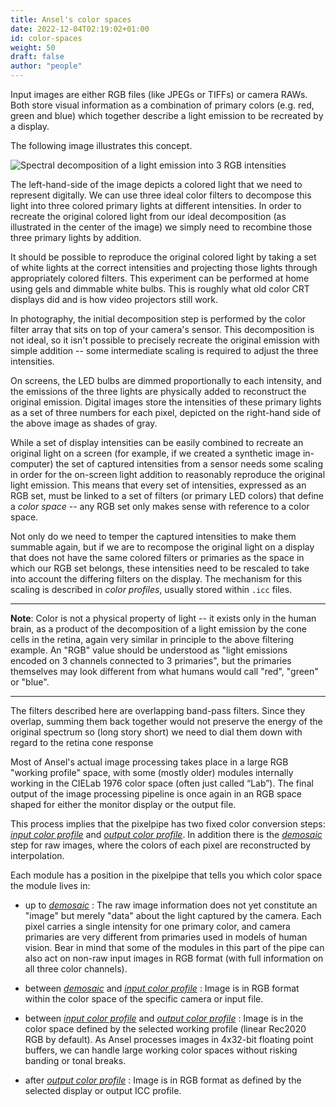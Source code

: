 ```yaml
---
title: Ansel's color spaces
date: 2022-12-04T02:19:02+01:00
id: color-spaces
weight: 50
draft: false
author: "people"
---
```


Input images are either RGB files (like JPEGs or TIFFs) or camera RAWs. Both store visual information as a combination of primary colors (e.g. red, green and blue) which together describe a light emission to be recreated by a display.

The following image illustrates this concept.

![Spectral decomposition of a light emission into 3 RGB intensities](spectral-decomposition.jpg)

The left-hand-side of the image depicts a colored light that we need to represent digitally. We can use three ideal color filters to decompose this light into three colored primary lights at different intensities. In order to recreate the original colored light from our ideal decomposition (as illustrated in the center of the image) we simply need to recombine those three primary lights by addition.

It should be possible to reproduce the original colored light by taking a set of white lights at the correct intensities and projecting those lights through appropriately colored filters. This experiment can be performed at home using gels and dimmable white bulbs. This is roughly what old color CRT displays did and is how video projectors still work.

In photography, the initial decomposition step is performed by the color filter array that sits on top of your camera's sensor. This decomposition is not ideal, so it isn't possible to precisely recreate the original emission with simple addition -- some intermediate scaling is required to adjust the three intensities.

On screens, the LED bulbs are dimmed proportionally to each intensity, and the emissions of the three lights are physically added to reconstruct the original emission. Digital images store the intensities of these primary lights as a set of three numbers for each pixel, depicted on the right-hand side of the above image as shades of gray.

While a set of display intensities can be easily combined to recreate an original light on a screen (for example, if we created a synthetic image in-computer) the set of captured intensities from a sensor needs some scaling in order for the on-screen light addition to reasonably reproduce the original light emission. This means that every set of intensities, expressed as an RGB set, must be linked to a set of filters (or primary LED colors) that define a _color space_ -- any RGB set only makes sense with reference to a color space.

Not only do we need to temper the captured intensities to make them summable again, but if we are to recompose the original light on a display that does not have the same colored filters or primaries as the space in which our RGB set belongs, these intensities need to be rescaled to take into account the differing filters on the display. The mechanism for this scaling is described in _color profiles_, usually stored within `.icc` files.

---

**Note**: Color is not a physical property of light -- it exists only in the human brain, as a product of the decomposition of a light emission by the cone cells in the retina, again very similar in principle to the above filtering example. An "RGB" value should be understood as "light emissions encoded on 3 channels connected to 3 primaries", but the primaries themselves may look different from what humans would call "red", "green" or "blue".

---

The filters described here are overlapping band-pass filters. Since they overlap, summing them back together would not preserve the energy of the original spectrum so (long story short) we need to dial them down with regard to the retina cone response

Most of Ansel's actual image processing takes place in a large RGB "working profile" space, with some (mostly older) modules internally working in the CIELab 1976 color space (often just called “Lab”). The final output of the image processing pipeline is once again in an RGB space shaped for either the monitor display or the output file.

This process implies that the pixelpipe has two fixed color conversion steps: [_input color profile_](../../modules/processing-modules/input-color-profile.md) and [_output color profile_](../../modules/processing-modules/output-color-profile.md). In addition there is the [_demosaic_](../../modules/processing-modules/demosaic.md) step for raw images, where the colors of each pixel are reconstructed by interpolation.

Each module has a position in the pixelpipe that tells you which color space the module lives in:

- up to [_demosaic_](../../modules/processing-modules/demosaic.md)
: The raw image information does not yet constitute an "image" but merely "data" about the light captured by the camera. Each pixel carries a single intensity for one primary color, and camera primaries are very different from primaries used in models of human vision. Bear in mind that some of the modules in this part of the pipe can also act on non-raw input images in RGB format (with full information on all three color channels).

- between [_demosaic_](../../modules/processing-modules/demosaic.md) and [_input color profile_](../../modules/processing-modules/input-color-profile.md)
: Image is in RGB format within the color space of the specific camera or input file.

- between [_input color profile_](../../modules/processing-modules/input-color-profile.md) and [_output color profile_](../../modules/processing-modules/output-color-profile.md)
: Image is in the color space defined by the selected working profile (linear Rec2020 RGB by default). As Ansel processes images in 4x32-bit floating point buffers, we can handle large working color spaces without risking banding or tonal breaks.

- after [_output color profile_](../../modules/processing-modules/output-color-profile.md)
: Image is in RGB format as defined by the selected display or output ICC profile.
